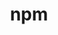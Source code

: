 ---
title: "npm"
layout: cache
categories: [package, develop]
meta: {"compilers": ["apple-clang@=16.0.0", "gcc@=10.2.1", "gcc@=10.5.0", "gcc@=11.1.0", "gcc@=11.4.0", "gcc@=13.3.0", "gcc@=7.5.0", "gcc@=9.4.0", "oneapi@=2024.2.1"], "num_specs": 52, "num_specs_by_stack": {"data-vis-sdk": 5, "developer-tools": 4, "developer-tools-aarch64-linux-gnu": 4, "developer-tools-darwin": 3, "developer-tools-manylinux2014": 1, "developer-tools-x86_64_v3-linux-gnu": 4, "e4s": 6, "e4s-neoverse-v2": 6, "e4s-neoverse_v1": 2, "e4s-oneapi": 16, "e4s-power": 1, "root": 52}, "oss": ["centos7", "rhel8", "sequoia", "ubuntu18.04", "ubuntu20.04", "ubuntu22.04"], "platforms": ["darwin", "linux"], "stacks": ["data-vis-sdk", "developer-tools", "developer-tools-aarch64-linux-gnu", "developer-tools-darwin", "developer-tools-manylinux2014", "developer-tools-x86_64_v3-linux-gnu", "e4s", "e4s-neoverse-v2", "e4s-neoverse_v1", "e4s-oneapi", "e4s-power", "root"], "targets": ["aarch64", "neoverse_v1", "neoverse_v2", "ppc64le", "x86_64_v3"], "versions": ["9.3.1"]}
spec_details: [{"compiler": "oneapi@=2024.2.1", "hash": "27gosaoo5x2t4ba72hkhahxyvubogjgj", "os": "ubuntu22.04", "platform": "linux", "size": "-", "stacks": ["e4s-oneapi", "root"], "target": "x86_64_v3", "variants": ["build_system=generic"], "versions": ["9.3.1"]}, {"compiler": "gcc@=11.4.0", "hash": "2as7qmb2nxaq55qedbckqahup4ihee4x", "os": "ubuntu22.04", "platform": "linux", "size": "-", "stacks": ["e4s", "root"], "target": "x86_64_v3", "variants": ["build_system=generic"], "versions": ["9.3.1"]}, {"compiler": "gcc@=11.1.0", "hash": "4ruaeclk5jrowac6rdr5votshaa3xui4", "os": "ubuntu20.04", "platform": "linux", "size": "-", "stacks": ["data-vis-sdk", "root"], "target": "x86_64_v3", "variants": ["build_system=generic"], "versions": ["9.3.1"]}, {"compiler": "gcc@=13.3.0", "hash": "5ghm7ikx35zlifj7h35lppud5utyz3da", "os": "rhel8", "platform": "linux", "size": "-", "stacks": ["developer-tools-aarch64-linux-gnu", "root"], "target": "aarch64", "variants": ["build_system=generic"], "versions": ["9.3.1"]}, {"compiler": "apple-clang@=16.0.0", "hash": "5z2ktie3cbolk67m2neve7fxydgfwzgu", "os": "sequoia", "platform": "darwin", "size": "-", "stacks": ["developer-tools-darwin", "root"], "target": "aarch64", "variants": ["build_system=generic"], "versions": ["9.3.1"]}, {"compiler": "gcc@=11.4.0", "hash": "6esyqifg5hjra4bdueohkyiicg7d37uk", "os": "ubuntu22.04", "platform": "linux", "size": "-", "stacks": ["e4s-neoverse_v1", "root"], "target": "neoverse_v1", "variants": ["build_system=generic"], "versions": ["9.3.1"]}, {"compiler": "gcc@=10.5.0", "hash": "a7gvea2t7pgxytjeua4scvk2kszgi4uz", "os": "centos7", "platform": "linux", "size": "-", "stacks": ["developer-tools-x86_64_v3-linux-gnu", "root"], "target": "x86_64_v3", "variants": ["build_system=generic"], "versions": ["9.3.1"]}, {"compiler": "gcc@=11.4.0", "hash": "aaqlt2zt3fi7hieqfbgidacr5sy4jt4m", "os": "ubuntu22.04", "platform": "linux", "size": "-", "stacks": ["e4s-neoverse-v2", "root"], "target": "neoverse_v2", "variants": ["build_system=generic"], "versions": ["9.3.1"]}, {"compiler": "oneapi@=2024.2.1", "hash": "agw57suysqwcksuwwng7vrxbloblc4ox", "os": "ubuntu22.04", "platform": "linux", "size": "-", "stacks": ["e4s-oneapi", "root"], "target": "x86_64_v3", "variants": ["build_system=generic"], "versions": ["9.3.1"]}, {"compiler": "oneapi@=2024.2.1", "hash": "aryk3pu3vpnbxz5neaoxpc5xfrylug4o", "os": "ubuntu22.04", "platform": "linux", "size": "-", "stacks": ["e4s-oneapi", "root"], "target": "x86_64_v3", "variants": ["build_system=generic"], "versions": ["9.3.1"]}, {"compiler": "oneapi@=2024.2.1", "hash": "b73ju47dg6akjjdcu775ke62ogpl4dgg", "os": "ubuntu22.04", "platform": "linux", "size": "-", "stacks": ["e4s-oneapi", "root"], "target": "x86_64_v3", "variants": ["build_system=generic"], "versions": ["9.3.1"]}, {"compiler": "apple-clang@=16.0.0", "hash": "bw2u4db3ib4m7y4zngso4qn4tj3xonzo", "os": "sequoia", "platform": "darwin", "size": "-", "stacks": ["developer-tools-darwin", "root"], "target": "aarch64", "variants": ["build_system=generic"], "versions": ["9.3.1"]}, {"compiler": "gcc@=10.2.1", "hash": "cqgxbkywr5nzpfbovjk3tzmk46ptavzi", "os": "centos7", "platform": "linux", "size": "-", "stacks": ["developer-tools-manylinux2014", "root"], "target": "x86_64_v3", "variants": ["build_system=generic"], "versions": ["9.3.1"]}, {"compiler": "gcc@=10.5.0", "hash": "cxkk5x6ehfbvihqwte5vksarndoupggj", "os": "centos7", "platform": "linux", "size": "-", "stacks": ["developer-tools-x86_64_v3-linux-gnu", "root"], "target": "x86_64_v3", "variants": ["build_system=generic"], "versions": ["9.3.1"]}, {"compiler": "oneapi@=2024.2.1", "hash": "d2lzlkct2negiartqwabcjhnbcxs5q5p", "os": "ubuntu22.04", "platform": "linux", "size": "-", "stacks": ["e4s-oneapi", "root"], "target": "x86_64_v3", "variants": ["build_system=generic"], "versions": ["9.3.1"]}, {"compiler": "oneapi@=2024.2.1", "hash": "dluxakmotmfch4hjuh4y5nx6cqmr6qut", "os": "ubuntu22.04", "platform": "linux", "size": "-", "stacks": ["e4s-oneapi", "root"], "target": "x86_64_v3", "variants": ["build_system=generic"], "versions": ["9.3.1"]}, {"compiler": "oneapi@=2024.2.1", "hash": "eeekfxnkazsl3rmy22457rbqbsl7q3tg", "os": "ubuntu22.04", "platform": "linux", "size": "-", "stacks": ["e4s-oneapi", "root"], "target": "x86_64_v3", "variants": ["build_system=generic"], "versions": ["9.3.1"]}, {"compiler": "oneapi@=2024.2.1", "hash": "ess7dpouilp4ttlzdwenzahqtp2snavm", "os": "ubuntu22.04", "platform": "linux", "size": "-", "stacks": ["e4s-oneapi", "root"], "target": "x86_64_v3", "variants": ["build_system=generic"], "versions": ["9.3.1"]}, {"compiler": "gcc@=11.1.0", "hash": "fdmesqh7gkufsjwodjhuk25lxepsdhm5", "os": "ubuntu20.04", "platform": "linux", "size": "-", "stacks": ["data-vis-sdk", "root"], "target": "x86_64_v3", "variants": ["build_system=generic"], "versions": ["9.3.1"]}, {"compiler": "gcc@=11.1.0", "hash": "ghhb7yjgqkobyua3wgdqm2xtblddvfpd", "os": "ubuntu20.04", "platform": "linux", "size": "-", "stacks": ["data-vis-sdk", "root"], "target": "x86_64_v3", "variants": ["build_system=generic"], "versions": ["9.3.1"]}, {"compiler": "gcc@=7.5.0", "hash": "grkkuwz2xpshi2sq4dlir47ilnwdwjc6", "os": "ubuntu18.04", "platform": "linux", "size": "-", "stacks": ["developer-tools", "root"], "target": "x86_64_v3", "variants": ["build_system=generic"], "versions": ["9.3.1"]}, {"compiler": "gcc@=11.1.0", "hash": "hhkma56r6ulc7gzsltze2llunvgaamn6", "os": "ubuntu20.04", "platform": "linux", "size": "-", "stacks": ["data-vis-sdk", "root"], "target": "x86_64_v3", "variants": ["build_system=generic"], "versions": ["9.3.1"]}, {"compiler": "gcc@=11.4.0", "hash": "hkpo5avf6343wtqg74w35pv6h6l4kg7y", "os": "ubuntu22.04", "platform": "linux", "size": "-", "stacks": ["e4s-neoverse-v2", "root"], "target": "neoverse_v2", "variants": ["build_system=generic"], "versions": ["9.3.1"]}, {"compiler": "gcc@=11.4.0", "hash": "irh47whv2v2y65hxmxyuj4h2ht3moupg", "os": "ubuntu22.04", "platform": "linux", "size": "-", "stacks": ["e4s-neoverse_v1", "root"], "target": "neoverse_v1", "variants": ["build_system=generic"], "versions": ["9.3.1"]}, {"compiler": "oneapi@=2024.2.1", "hash": "jgg2shapm6z46bzjr4obgj4ak6axfqjq", "os": "ubuntu22.04", "platform": "linux", "size": "-", "stacks": ["e4s-oneapi", "root"], "target": "x86_64_v3", "variants": ["build_system=generic"], "versions": ["9.3.1"]}, {"compiler": "gcc@=13.3.0", "hash": "jlluzprzfbibhq57iqu5ulao4r3rnuhh", "os": "rhel8", "platform": "linux", "size": "-", "stacks": ["developer-tools-aarch64-linux-gnu", "root"], "target": "aarch64", "variants": ["build_system=generic"], "versions": ["9.3.1"]}, {"compiler": "gcc@=11.4.0", "hash": "jrlcig3wa43qy7amjduewrymd5utybyn", "os": "ubuntu22.04", "platform": "linux", "size": "-", "stacks": ["e4s", "root"], "target": "x86_64_v3", "variants": ["build_system=generic"], "versions": ["9.3.1"]}, {"compiler": "gcc@=7.5.0", "hash": "keo2g227flmiw4m3ng667ubkh66lvyr2", "os": "ubuntu18.04", "platform": "linux", "size": "-", "stacks": ["developer-tools", "root"], "target": "x86_64_v3", "variants": ["build_system=generic"], "versions": ["9.3.1"]}, {"compiler": "oneapi@=2024.2.1", "hash": "kkd3hldk5fqbb4hijod3exqqxdlwrb2z", "os": "ubuntu22.04", "platform": "linux", "size": "-", "stacks": ["e4s-oneapi", "root"], "target": "x86_64_v3", "variants": ["build_system=generic"], "versions": ["9.3.1"]}, {"compiler": "gcc@=9.4.0", "hash": "kzcickokw4qtcrwcgpbvjjxmwnzfqahb", "os": "ubuntu20.04", "platform": "linux", "size": "-", "stacks": ["e4s-power", "root"], "target": "ppc64le", "variants": ["build_system=generic"], "versions": ["9.3.1"]}, {"compiler": "gcc@=11.1.0", "hash": "lbqycklpqnnbdrjtsr2gdzxx3ffsiyq4", "os": "ubuntu20.04", "platform": "linux", "size": "-", "stacks": ["data-vis-sdk", "root"], "target": "x86_64_v3", "variants": ["build_system=generic"], "versions": ["9.3.1"]}, {"compiler": "oneapi@=2024.2.1", "hash": "lmlsvxwctchw2petsobofw35pejrcmri", "os": "ubuntu22.04", "platform": "linux", "size": "-", "stacks": ["e4s-oneapi", "root"], "target": "x86_64_v3", "variants": ["build_system=generic"], "versions": ["9.3.1"]}, {"compiler": "gcc@=11.4.0", "hash": "lxl6uph52pj2jrqfjd22fms5xzzq4znl", "os": "ubuntu22.04", "platform": "linux", "size": "-", "stacks": ["e4s-neoverse-v2", "root"], "target": "neoverse_v2", "variants": ["build_system=generic"], "versions": ["9.3.1"]}, {"compiler": "gcc@=13.3.0", "hash": "mgzvip2vicb6uuq7enbglgptdt7loqil", "os": "rhel8", "platform": "linux", "size": "-", "stacks": ["developer-tools-aarch64-linux-gnu", "root"], "target": "aarch64", "variants": ["build_system=generic"], "versions": ["9.3.1"]}, {"compiler": "gcc@=13.3.0", "hash": "mtpekyadwmkooivoycvyrwng52msv2jj", "os": "rhel8", "platform": "linux", "size": "-", "stacks": ["developer-tools-aarch64-linux-gnu", "root"], "target": "aarch64", "variants": ["build_system=generic"], "versions": ["9.3.1"]}, {"compiler": "oneapi@=2024.2.1", "hash": "ojihr3jgrfvwpqd6p4pymxtb6khhsybu", "os": "ubuntu22.04", "platform": "linux", "size": "-", "stacks": ["e4s-oneapi", "root"], "target": "x86_64_v3", "variants": ["build_system=generic"], "versions": ["9.3.1"]}, {"compiler": "gcc@=11.4.0", "hash": "owfzfp75fe5uushpyhhhd5clnkucqyml", "os": "ubuntu22.04", "platform": "linux", "size": "-", "stacks": ["e4s-neoverse-v2", "root"], "target": "neoverse_v2", "variants": ["build_system=generic"], "versions": ["9.3.1"]}, {"compiler": "gcc@=11.4.0", "hash": "oxuojikzr65q7goekix2on655mrs56f2", "os": "ubuntu22.04", "platform": "linux", "size": "-", "stacks": ["e4s-neoverse-v2", "root"], "target": "neoverse_v2", "variants": ["build_system=generic"], "versions": ["9.3.1"]}, {"compiler": "gcc@=7.5.0", "hash": "pxw457zgcsu3nnfsxcatdeqktrgc6ffq", "os": "ubuntu18.04", "platform": "linux", "size": "-", "stacks": ["developer-tools", "root"], "target": "x86_64_v3", "variants": ["build_system=generic"], "versions": ["9.3.1"]}, {"compiler": "gcc@=11.4.0", "hash": "q5xjr66py5jerqxxyrinhwjxx6y6wwt3", "os": "ubuntu22.04", "platform": "linux", "size": "-", "stacks": ["e4s", "root"], "target": "x86_64_v3", "variants": ["build_system=generic"], "versions": ["9.3.1"]}, {"compiler": "gcc@=11.4.0", "hash": "qbfuc7lr7ktgyqqbhi4zznvvdn23iir5", "os": "ubuntu22.04", "platform": "linux", "size": "-", "stacks": ["e4s-neoverse-v2", "root"], "target": "neoverse_v2", "variants": ["build_system=generic"], "versions": ["9.3.1"]}, {"compiler": "oneapi@=2024.2.1", "hash": "qfn772xiv655dfm4uvdxbonrrhoy3ko4", "os": "ubuntu22.04", "platform": "linux", "size": "-", "stacks": ["e4s-oneapi", "root"], "target": "x86_64_v3", "variants": ["build_system=generic"], "versions": ["9.3.1"]}, {"compiler": "gcc@=10.5.0", "hash": "qmeuzgsepg4idfqev3jsh2cyjjins5tb", "os": "centos7", "platform": "linux", "size": "-", "stacks": ["developer-tools-x86_64_v3-linux-gnu", "root"], "target": "x86_64_v3", "variants": ["build_system=generic"], "versions": ["9.3.1"]}, {"compiler": "oneapi@=2024.2.1", "hash": "shlvis5uknqzrf2v3zg5kjkuzor6s7hr", "os": "ubuntu22.04", "platform": "linux", "size": "-", "stacks": ["e4s-oneapi", "root"], "target": "x86_64_v3", "variants": ["build_system=generic"], "versions": ["9.3.1"]}, {"compiler": "gcc@=11.4.0", "hash": "u3f6qwrivz5d34iec54fennnlcaccu5u", "os": "ubuntu22.04", "platform": "linux", "size": "-", "stacks": ["e4s", "root"], "target": "x86_64_v3", "variants": ["build_system=generic"], "versions": ["9.3.1"]}, {"compiler": "gcc@=7.5.0", "hash": "u5gwrq6h64nzvw6c5uoh5rawbsl3z6dt", "os": "ubuntu18.04", "platform": "linux", "size": "-", "stacks": ["developer-tools", "root"], "target": "x86_64_v3", "variants": ["build_system=generic"], "versions": ["9.3.1"]}, {"compiler": "gcc@=10.5.0", "hash": "uegfijuuzpsfukzxuhn3cj2fso2zkdwl", "os": "centos7", "platform": "linux", "size": "-", "stacks": ["developer-tools-x86_64_v3-linux-gnu", "root"], "target": "x86_64_v3", "variants": ["build_system=generic"], "versions": ["9.3.1"]}, {"compiler": "oneapi@=2024.2.1", "hash": "vldursf7o4tilg4bexy7alxrjnxegnkb", "os": "ubuntu22.04", "platform": "linux", "size": "-", "stacks": ["e4s-oneapi", "root"], "target": "x86_64_v3", "variants": ["build_system=generic"], "versions": ["9.3.1"]}, {"compiler": "gcc@=11.4.0", "hash": "vlvk3en3xwjc4s5dyeblhl7rmr5kl74e", "os": "ubuntu22.04", "platform": "linux", "size": "-", "stacks": ["e4s", "root"], "target": "x86_64_v3", "variants": ["build_system=generic"], "versions": ["9.3.1"]}, {"compiler": "gcc@=11.4.0", "hash": "x56lz2izywg2aoqxbg43eu3ib7uc3vpw", "os": "ubuntu22.04", "platform": "linux", "size": "-", "stacks": ["e4s", "root"], "target": "x86_64_v3", "variants": ["build_system=generic"], "versions": ["9.3.1"]}, {"compiler": "apple-clang@=16.0.0", "hash": "xekaivvquapunu7uy7yvfckzcii6lan7", "os": "sequoia", "platform": "darwin", "size": "-", "stacks": ["developer-tools-darwin", "root"], "target": "aarch64", "variants": ["build_system=generic"], "versions": ["9.3.1"]}, {"compiler": "oneapi@=2024.2.1", "hash": "zp6g4wnpplhx4f23f242zal662j2rrrz", "os": "ubuntu22.04", "platform": "linux", "size": "-", "stacks": ["e4s-oneapi", "root"], "target": "x86_64_v3", "variants": ["build_system=generic"], "versions": ["9.3.1"]}]
---